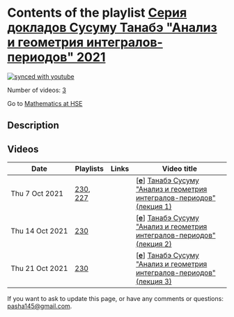 # Contents of the playlist [Серия докладов Сусуму Танабэ "Анализ и геометрия интегралов-периодов" 2021](https://www.youtube.com/playlist?list=PLq3E5oubNNoDg7V1bFTESHKP4ls_e6uKl)

[![synced with youtube](https://img.shields.io/github/last-commit/mathphysschool/mathphysschool.github.io/autoupdate1?label=synced%20with%20youtube)](https://github.com/mathphysschool/mathphysschool.github.io/commits/autoupdate1)

Number of videos: [3](#videos)

Go to [Mathematics at HSE](../README.md)

## Description



## Videos

|Date|Playlists|Links|Video title|
|---|---|---|---|
| Thu&nbsp;7&nbsp;Oct&nbsp;2021 | [230](../playlists/230 "Серия докладов Сусуму Танабэ &#34;Анализ и геометрия интегралов-периодов&#34; 2021"), [227](../playlists/227 "Танабэ Сусуму &#34;Анализ и геометрия интегралов-периодов&#34; 2021") |  | [[**e**](https://studio.youtube.com/video/Qh8GN-F-LDE/edit "Edit")] [Танабэ Сусуму &#34;Анализ и геометрия интегралов-периодов&#34; (лекция 1)](https://www.youtube.com/watch?v=Qh8GN-F-LDE&list=PLq3E5oubNNoDg7V1bFTESHKP4ls_e6uKl "Тема лекций/ семинаров – исследование монодромии интегралов-периодов алгебраических многообразий.  Внимание будет уделено глобальной монодромии как представление фундаментальной группы дополнения к дискриминантному множеству (его топологию нужно изучать отдельно, например, с помощью hyperplane arrangements). Помимо традиционного топологического метода изучения гомологии, исчезающих циклов, я хотел подчеркнуть и полезность рассматривать эти интегралы как А-гипергеометрические функции Гельфанда-Капранова-Зелевинского и выводить свойства глобальной монодромии путем их аналитического продолжения. Иначе говоря, в качестве базиса гомологии берутся  ветвящиеся интегралы как специальные функции с аналитическими продолжениями. Кроме дифф. ур. с регулярными особенностями, явление Стокса осциллирующих интегралов и квантовой когомологии  (решения дифф. ур. с иррегулярными особенностями)  тоже является важным предметом обсуждения в виду гамма гипотезы Дубровина, Галкина-Голышева-Иритани.  Явно или неявно разные варианты гомологической зеркальной симметрии Концевича будут присутствовать в этих занятиях.  Разумеется, все эти дифф. ур. составляют важные классы D-модуля и по мере развития обсуждения, рассмотрим и вопрос категориальной эквивалентности между  классом D-модуля и алгебраическими данными  как schobers Капранова-Шехтмана.") |
| Thu&nbsp;14&nbsp;Oct&nbsp;2021 | [230](../playlists/230 "Серия докладов Сусуму Танабэ &#34;Анализ и геометрия интегралов-периодов&#34; 2021") |  | [[**e**](https://studio.youtube.com/video/KFmlEkuHyeY/edit "Edit")] [Танабэ Сусуму &#34;Анализ и геометрия интегралов-периодов&#34; (лекция 2)](https://www.youtube.com/watch?v=KFmlEkuHyeY&list=PLq3E5oubNNoDg7V1bFTESHKP4ls_e6uKl "Тема лекций/ семинаров – исследование монодромии интегралов-периодов алгебраических многообразий.  Внимание будет уделено глобальной монодромии как представление фундаментальной группы дополнения к дискриминантному множеству (его топологию нужно изучать отдельно, например, с помощью hyperplane arrangements). Помимо традиционного топологического метода изучения гомологии, исчезающих циклов, я хотел подчеркнуть и полезность рассматривать эти интегралы как А-гипергеометрические функции Гельфанда-Капранова-Зелевинского и выводить свойства глобальной монодромии путем их аналитического продолжения. Иначе говоря, в качестве базиса гомологии берутся  ветвящиеся интегралы как специальные функции с аналитическими продолжениями. Кроме дифф. ур. с регулярными особенностями, явление Стокса осциллирующих интегралов и квантовой когомологии  (решения дифф. ур. с иррегулярными особенностями)  тоже является важным предметом обсуждения в виду гамма гипотезы Дубровина, Галкина-Голышева-Иритани.  Явно или неявно разные варианты гомологической зеркальной симметрии Концевича будут присутствовать в этих занятиях.  Разумеется, все эти дифф. ур. составляют важные классы D-модуля и по мере развития обсуждения, рассмотрим и вопрос категориальной эквивалентности между  классом D-модуля и алгебраическими данными  как schobers Капранова-Шехтмана.") |
| Thu&nbsp;21&nbsp;Oct&nbsp;2021 | [230](../playlists/230 "Серия докладов Сусуму Танабэ &#34;Анализ и геометрия интегралов-периодов&#34; 2021") |  | [[**e**](https://studio.youtube.com/video/PQzvsko9kBM/edit "Edit")] [Танабэ Сусуму &#34;Анализ и геометрия интегралов-периодов&#34; (лекция 3)](https://www.youtube.com/watch?v=PQzvsko9kBM&list=PLq3E5oubNNoDg7V1bFTESHKP4ls_e6uKl) |


 If you want to ask to update this page, or have any comments or questions: <pasha145@gmail.com>.